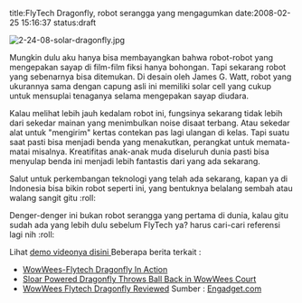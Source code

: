 title:FlyTech Dragonfly, robot serangga yang mengagumkan
date:2008-02-25 15:16:37
status:draft

 <img src="http://kecebongsoft.files.wordpress.com/2008/02/2-24-08-solar-dragonfly.jpg" alt="2-24-08-solar-dragonfly.jpg" />

Mungkin dulu aku hanya bisa membayangkan bahwa robot-robot yang mengepakan sayap di film-film fiksi hanya bohongan. Tapi sekarang robot yang sebenarnya bisa ditemukan. Di desain oleh James G. Watt, robot yang ukurannya sama dengan capung asli ini memiliki solar cell yang cukup untuk mensuplai tenaganya selama mengepakan sayap diudara.<!--more-->

Kalau melihat lebih jauh kedalam robot ini, fungsinya sekarang tidak lebih dari sekedar mainan yang menimbulkan noise disaat terbang. Atau sekedar alat untuk "mengirim" kertas contekan pas lagi ulangan di kelas. Tapi suatu saat pasti bisa menjadi benda yang menakutkan, perangkat untuk memata-matai misalnya. Kreatifitas anak-anak muda diseluruh dunia pasti bisa menyulap benda ini menjadi lebih fantastis dari yang ada sekarang.

Salut untuk perkembangan teknologi yang telah ada sekarang, kapan ya di Indonesia bisa bikin robot seperti ini, yang bentuknya belalang sembah atau walang sangit gitu :roll:

Denger-denger ini bukan robot serangga yang pertama di dunia, kalau gitu sudah ada yang lebih dulu sebelum FlyTech ya? harus cari-cari referensi lagi nih :roll:

Lihat <a href="http://www.youtube.com/watch?v=pz0XNGJ-ep8">demo videonya disini </a>
Beberapa berita terkait :
- <a href="http://www.engadget.com/2006/12/16/wowwees--flytech-dragonfly-in-action/">WowWees-Flytech Dragonfly In Action</a>
- <a href="http://www.engadget.com/2008/02/25/solar-powered-dragonfly-throws-ball-back-in-wowwees-court/">Sloar Powered Dragonfly Throws Ball Back in WowWees Court</a>
- <a href="http://www.engadget.com/2007/02/14/wowwees-flytech-dragonfly-reviewed/">WowWees Flytech Dragonfly Reviewed</a>
Sumber : <a href="http://www.engadget.com">Engadget.com</a>